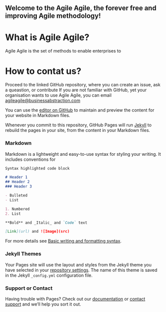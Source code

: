 ## Welcome to the Agile Agile, the forever free and improving Agile methodology!
# What is Agile Agile?
Agile Agile is the set of methods to enable enterprises to 
# How to contat us?
Proceed to the linked GitHub repository, where you can create an issue, ask a queastion, or contribute
If you are not familiar with GitHub, yet your organisation wants to use Agile Agile, you can email agileagile@businessabstraction.com

You can use the [editor on GitHub](https://github.com/businessabstraction/AgileAgile/edit/main/docs/index.md) to maintain and preview the content for your website in Markdown files.

Whenever you commit to this repository, GitHub Pages will run [Jekyll](https://jekyllrb.com/) to rebuild the pages in your site, from the content in your Markdown files.

### Markdown

Markdown is a lightweight and easy-to-use syntax for styling your writing. It includes conventions for

```markdown
Syntax highlighted code block

# Header 1
## Header 2
### Header 3

- Bulleted
- List

1. Numbered
2. List

**Bold** and _Italic_ and `Code` text

[Link](url) and ![Image](src)
```

For more details see [Basic writing and formatting syntax](https://docs.github.com/en/github/writing-on-github/getting-started-with-writing-and-formatting-on-github/basic-writing-and-formatting-syntax).

### Jekyll Themes

Your Pages site will use the layout and styles from the Jekyll theme you have selected in your [repository settings](https://github.com/businessabstraction/AgileAgile/settings/pages). The name of this theme is saved in the Jekyll `_config.yml` configuration file.

### Support or Contact

Having trouble with Pages? Check out our [documentation](https://docs.github.com/categories/github-pages-basics/) or [contact support](https://support.github.com/contact) and we’ll help you sort it out.
